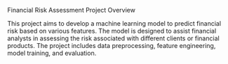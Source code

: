 Financial Risk Assessment Project
Overview

This project aims to develop a machine learning model to predict financial risk based on various features. 
The model is designed to assist financial analysts in assessing the risk associated with different clients or financial products. 
The project includes data preprocessing, feature engineering, model training, and evaluation.
